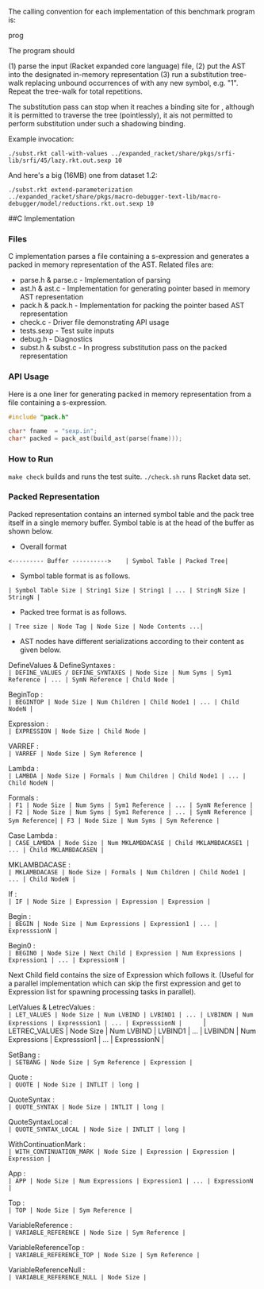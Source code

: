 
The calling convention for each implementation of this benchmark
program is:

  prog <symbol> <input-file> <iterations>

The program should

 (1) parse the input (Racket expanded core language) file,
 (2) put the AST into the designated in-memory representation
 (3) run a substitution tree-walk replacing unbound occurrences of
     <symbol> with any new symbol, e.g. "<symbol>1".
     Repeat the tree-walk for <iterations> total repetitions.

The substitution pass can stop when it reaches a binding site for
<symbol>, although it is permitted to traverse the tree (pointlessly),
it ais not permitted to perform substitution under such a shadowing
binding.

Example invocation:

    ./subst.rkt call-with-values ../expanded_racket/share/pkgs/srfi-lib/srfi/45/lazy.rkt.out.sexp 10

And here's a big (16MB) one from dataset 1.2:

    ./subst.rkt extend-parameterization ../expanded_racket/share/pkgs/macro-debugger-text-lib/macro-debugger/model/reductions.rkt.out.sexp 10

##C Implementation

### Files
C implementation parses a file containing a s-expression and generates a packed 
in memory representation of the AST. Related files are:

* parse.h & parse.c - Implementation of parsing
* ast.h   & ast.c   - Implementation for generating pointer based in memory AST representation
* pack.h  & pack.h  - Implementation for packing the pointer based AST representation 
* check.c           - Driver file demonstrating API usage
* tests.sexp        - Test suite inputs
* debug.h           - Diagnostics
* subst.h & subst.c - In progress substitution pass on the packed representation

### API Usage

Here is a one liner for generating packed in memory representation from a file containing a s-expression.

```c
#include "pack.h"

char* fname  = "sexp.in";
char* packed = pack_ast(build_ast(parse(fname)));
```

### How to Run

`make check` builds and runs the test suite. 
`./check.sh` runs Racket data set.

### Packed Representation

Packed representation contains an interned symbol table and the pack tree itself in a single memory buffer.
Symbol table is at the head of the buffer as shown below.

* Overall format

`<--------- Buffer ---------->   
| Symbol Table | Packed Tree|`

* Symbol table format is as follows.

`| Symbol Table Size | String1 Size | String1 | ... | StringN Size | StringN |`

* Packed tree format is as follows.

`| Tree size | Node Tag | Node Size | Node Contents ...|`

* AST nodes have different serializations according to their content as given below.

DefineValues & DefineSyntaxes :  
`| DEFINE_VALUES / DEFINE_SYNTAXES | Node Size | Num Syms | Sym1 Reference | ... | SymN Reference |
  Child Node |`   

BeginTop :  
`| BEGINTOP | Node Size | Num Children | Child Node1 | ... | Child NodeN |`

Expression :  
`| EXPRESSION | Node Size | Child Node |`

VARREF :  
`| VARREF | Node Size | Sym Reference |`

Lambda :  
`| LAMBDA | Node Size | Formals | Num Children | Child Node1 | ... | Child NodeN |`

Formals :  
`| F1 | Node Size | Num Syms | Sym1 Reference | ... | SymN Reference |`
`| F2 | Node Size | Num Syms | Sym1 Reference | ... | SymN Reference | Sym Reference|`
`| F3 | Node Size | Num Syms | Sym Reference |`

Case Lambda :   
`| CASE_LAMBDA | Node Size | Num MKLAMBDACASE | Child MKLAMBDACASE1 | ... | Child MKLAMBDACASEN |`

MKLAMBDACASE :   
`| MKLAMBDACASE | Node Size | Formals | Num Children | Child Node1 | ... | Child NodeN |`

If :   
`| IF | Node Size | Expression | Expression | Expression |`

Begin :  
`| BEGIN | Node Size | Num Expressions | Expression1 | ... | ExpresssionN |`

Begin0 :  
`| BEGIN0 | Node Size | Next Child | Expression | Num Expressions | Expression1 | ... | ExpressionN |`

Next Child field contains the size of Expression which follows it. (Useful for a parallel implementation which can skip
the first expression and get to Expression list for spawning processing tasks in parallel).

LetValues & LetrecValues :   
`| LET_VALUES | Node Size | Num LVBIND | LVBIND1 | ... | LVBINDN | Num Expressions | Expresssion1 | ... | ExpresssionN |     
`| LETREC_VALUES | Node Size | Num LVBIND | LVBIND1 | ... | LVBINDN | Num Expressions | Expresssion1 | ... | ExpresssionN |

SetBang :      
`| SETBANG | Node Size | Sym Reference | Expression |`

Quote :   
`| QUOTE | Node Size | INTLIT | long |`

QuoteSyntax :     
`| QUOTE_SYNTAX | Node Size | INTLIT | long |`

QuoteSyntaxLocal :   
`| QUOTE_SYNTAX_LOCAL | Node Size | INTLIT | long |`

WithContinuationMark :     
`| WITH_CONTINUATION_MARK | Node Size | Expression | Expression | Expression |`

App :   
`| APP | Node Size | Num Expressions | Expression1 | ... | ExpressionN |`

Top :  
`| TOP | Node Size | Sym Reference |`

VariableReference :  
`| VARIABLE_REFERENCE | Node Size | Sym Reference |`

VariableReferenceTop :  
`| VARIABLE_REFERENCE_TOP | Node Size | Sym Reference |`

VariableReferenceNull :   
`| VARIABLE_REFERENCE_NULL | Node Size |`
